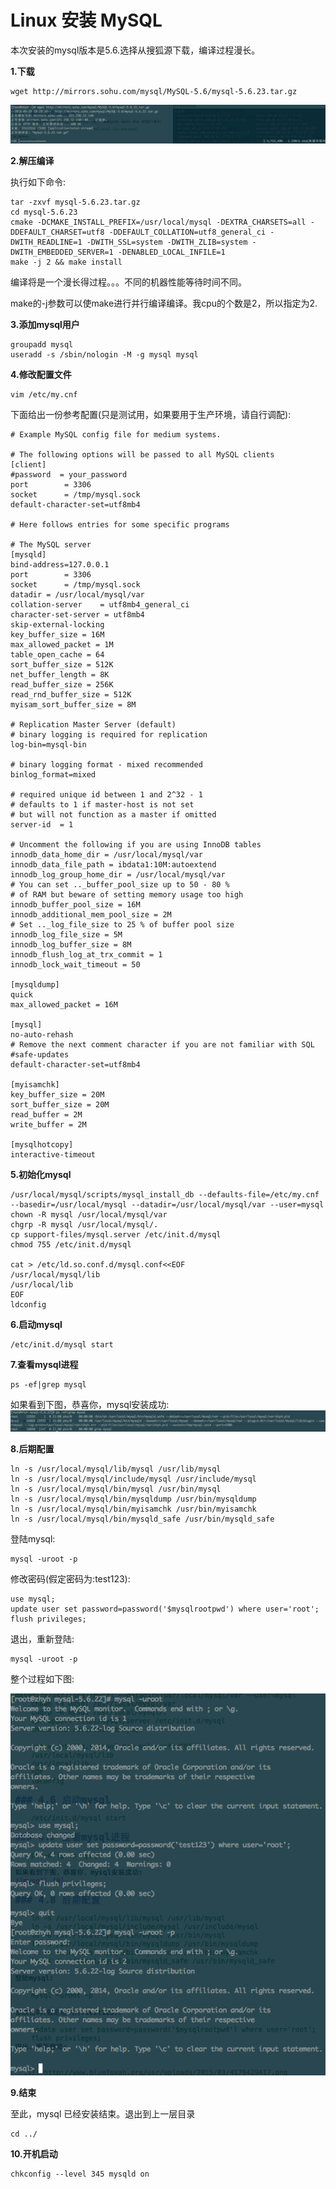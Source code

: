 # Linux 安装 MySQL

本次安装的mysql版本是5.6.选择从搜狐源下载，编译过程漫长。

**1.下载**

```shell
wget http://mirrors.sohu.com/mysql/MySQL-5.6/mysql-5.6.23.tar.gz
```

![](./media/8BA57510-A6AE-4293-98D0-490C48534AEB-1.png)

**2.解压编译**

执行如下命令:

```shell
tar -zxvf mysql-5.6.23.tar.gz
cd mysql-5.6.23
cmake -DCMAKE_INSTALL_PREFIX=/usr/local/mysql -DEXTRA_CHARSETS=all -DDEFAULT_CHARSET=utf8 -DDEFAULT_COLLATION=utf8_general_ci -DWITH_READLINE=1 -DWITH_SSL=system -DWITH_ZLIB=system -DWITH_EMBEDDED_SERVER=1 -DENABLED_LOCAL_INFILE=1
make -j 2 && make install
```

编译将是一个漫长得过程。。。不同的机器性能等待时间不同。

make的-j参数可以使make进行并行编译编译。我cpu的个数是2，所以指定为2.

**3.添加mysql用户**

```shell
groupadd mysql
useradd -s /sbin/nologin -M -g mysql mysql
```

**4.修改配置文件**

```shell
vim /etc/my.cnf
```

下面给出一份参考配置(只是测试用，如果要用于生产环境，请自行调配):

```
# Example MySQL config file for medium systems.

# The following options will be passed to all MySQL clients
[client]
#password  = your_password
port        = 3306
socket      = /tmp/mysql.sock
default-character-set=utf8mb4

# Here follows entries for some specific programs

# The MySQL server
[mysqld]
bind-address=127.0.0.1
port        = 3306
socket      = /tmp/mysql.sock
datadir = /usr/local/mysql/var
collation-server    = utf8mb4_general_ci
character-set-server = utf8mb4
skip-external-locking
key_buffer_size = 16M
max_allowed_packet = 1M
table_open_cache = 64
sort_buffer_size = 512K
net_buffer_length = 8K
read_buffer_size = 256K
read_rnd_buffer_size = 512K
myisam_sort_buffer_size = 8M

# Replication Master Server (default)
# binary logging is required for replication
log-bin=mysql-bin

# binary logging format - mixed recommended
binlog_format=mixed

# required unique id between 1 and 2^32 - 1
# defaults to 1 if master-host is not set
# but will not function as a master if omitted
server-id  = 1

# Uncomment the following if you are using InnoDB tables
innodb_data_home_dir = /usr/local/mysql/var
innodb_data_file_path = ibdata1:10M:autoextend
innodb_log_group_home_dir = /usr/local/mysql/var
# You can set .._buffer_pool_size up to 50 - 80 %
# of RAM but beware of setting memory usage too high
innodb_buffer_pool_size = 16M
innodb_additional_mem_pool_size = 2M
# Set .._log_file_size to 25 % of buffer pool size
innodb_log_file_size = 5M
innodb_log_buffer_size = 8M
innodb_flush_log_at_trx_commit = 1
innodb_lock_wait_timeout = 50

[mysqldump]
quick
max_allowed_packet = 16M

[mysql]
no-auto-rehash
# Remove the next comment character if you are not familiar with SQL
#safe-updates
default-character-set=utf8mb4

[myisamchk]
key_buffer_size = 20M
sort_buffer_size = 20M
read_buffer = 2M
write_buffer = 2M

[mysqlhotcopy]
interactive-timeout
```

**5.初始化mysql**

```shell
/usr/local/mysql/scripts/mysql_install_db --defaults-file=/etc/my.cnf --basedir=/usr/local/mysql --datadir=/usr/local/mysql/var --user=mysql
chown -R mysql /usr/local/mysql/var
chgrp -R mysql /usr/local/mysql/.
cp support-files/mysql.server /etc/init.d/mysql
chmod 755 /etc/init.d/mysql

cat > /etc/ld.so.conf.d/mysql.conf<<EOF
/usr/local/mysql/lib
/usr/local/lib
EOF
ldconfig

```

**6.启动mysql**

```shell
/etc/init.d/mysql start
```

**7.查看mysql进程**

```shell
ps -ef|grep mysql
```

如果看到下图，恭喜你，mysql安装成功:
![](./media/2A9DB43B-E62E-4534-82BB-CDA4A66094FB.png)


**8.后期配置**

```shell
ln -s /usr/local/mysql/lib/mysql /usr/lib/mysql
ln -s /usr/local/mysql/include/mysql /usr/include/mysql
ln -s /usr/local/mysql/bin/mysql /usr/bin/mysql
ln -s /usr/local/mysql/bin/mysqldump /usr/bin/mysqldump
ln -s /usr/local/mysql/bin/myisamchk /usr/bin/myisamchk
ln -s /usr/local/mysql/bin/mysqld_safe /usr/bin/mysqld_safe
```

登陆mysql:

```shell
mysql -uroot -p
```


修改密码(假定密码为:test123):

```shell
use mysql;
update user set password=password('$mysqlrootpwd') where user='root';
flush privileges;
```

退出，重新登陆:

```shell
mysql -uroot -p
```

整个过程如下图:

![2A5FF5E2-F837-4C96-AF4A-A9E5F410CB82](media/2A5FF5E2-F837-4C96-AF4A-A9E5F410CB82.png)

**9.结束**

至此，mysql 已经安装结束。退出到上一层目录

```shell
cd ../
```

**10.开机启动**

```shell
chkconfig --level 345 mysqld on
```

